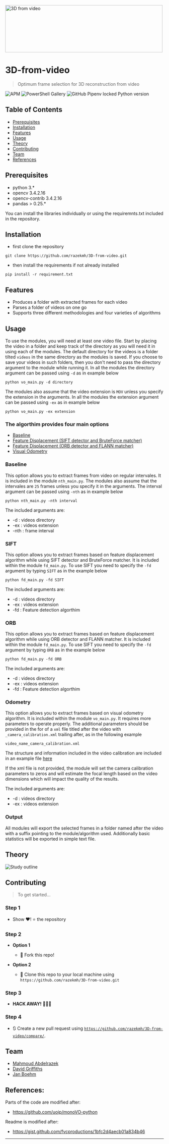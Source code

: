 <a href="https://github.com/razekmh/3D-from-video"><img src="https://github.com/razekmh/3D-from-video/blob/master/media/3d_from_video.png" title="3D from video" alt="3D from video" width="500" height="150"></a>
# 3D-from-video
> Optimum frame selection for 3D reconstruction from video


![APM](https://img.shields.io/apm/l/vim-mode?style=flat-square)
![PowerShell Gallery](https://img.shields.io/powershellgallery/p/DNS.1.1.1.1?style=flat-square)
![GitHub Pipenv locked Python version](https://img.shields.io/github/pipenv/locked/python-version/metabolize/rq-dashboard-on-heroku?style=flat-square)


<!-- > photogrammetry, video, visual odometry, keypoint detection -->


## Table of Contents
- [Prerequisites](#Prerequisites)
- [Installation](#installation)
- [Features](#features)
- [Usage](#Usage)
- [Theory](#Theory)
- [Contributing](#contributing)
- [Team](#team)
- [References](#References)
<!-- - [FAQ](#faq)
- [Support](#support)
- [License](#license) -->

## Prerequisites

- python 3.* 
- opencv 3.4.2.16
- opencv-contrib 3.4.2.16
- pandas > 0.25.*

You can install the libraries individually or using the requiremnts.txt included in the repository. 


## Installation

- first clone the repository
```shell
git clone https://github.com/razekmh/3D-from-video.git
```

- then install the requirements if not already installed  
```shell
pip install -r requirement.txt
```

## Features

- Produces a folder with extracted frames for each video
- Parses a folder of videos on one go 
- Supports three different methodologies and four varieties of algorithms

## Usage

To use the modules, you will need at least one video file. Start by placing the video in a folder and keep track of the directory as you will need it in using each of the modules. The default directory for the videos is a folder tilted ```videos``` in the same directory as the modules is saved. If you choose to save your videos in such folders, then you don't need to pass the directory argument to the module while running it. In all the modules the directory argument can be passed using ```-d``` as in example below

```shell
python vo_main.py -d directory
```

The modules also assume that the video extension is ```MOV``` unless you specify the extension in the arguments. In all the modules the extension argument can be passed using ```-ex``` as in example below

```shell
python vo_main.py -ex extension
```

### The algorthim provides four main options
- [Baseline](#Baseline)
- [Feature Displacement (SIFT detector and BruteForce matcher)](#SIFT)
- [Feature Displacement (ORB detector and FLANN matcher)](#ORB)
- [Visual Odometry](#Odometry)



### Baseline
This option allows you to extract frames from video on regular intervales. It is included in the module ```nth_main.py```. The modules also assume that the intervales are ```25``` frames  unless you specify it in the arguments. The interval argument can be passed using ```-nth``` as in example below

```shell
python nth_main.py -nth interval
```

The included arguments are: 
- -d   : videos directory
- -ex  : videos extension
- -nth : frame interval

### SIFT
This option allows you to extract frames based on feature displacement algorithm while using SIFT detector and BruteForce matcher. It is included within the module ```fd_main.py```. To use SIFT you need to specify the ```-fd``` argument by typing ```SIFT``` as in the example below

```shell
python fd_main.py -fd SIFT
``` 
The included arguments are: 
- -d   : videos directory
- -ex  : videos extension
- -fd  : Feature detection algorthim

### ORB
This option allows you to extract frames based on feature displacement algorithm while using ORB detector and FLANN matcher. It is included within the module ```fd_main.py```. To use SIFT you need to specify the ```-fd``` argument by typing ```ORB``` as in the example below

```shell
python fd_main.py -fd ORB
```
The included arguments are: 
- -d   : videos directory
- -ex  : videos extension
- -fd  : Feature detection algorthim

### Odometry
This option allows you to extract frames based on visual odometry algorithm. It is included within the module ```vo_main.py```. It requires more parameters to operate properly. The additional parameters should be provided in the for of a ```xml``` file titled after the video with ```_camera_calibration.xml``` trailing after, as in the following example

```
video_name_camera_calibration.xml
```
The structure and information included in the video calibration are included in an example file <a href="https://github.com/razekmh/3D-from-video/blob/master/media/video_name_camera_calibration.xml">here</a>

If the xml file is not provided, the module will set the camera calibration parameters to zeros and will estimate the focal length based on the video dimensions which will impact the quality of the results.

The included arguments are: 
- -d  : videos directory
- -ex : videos extension

### Output
All modules will export the selected frames in a folder named after the video with a suffix pointing to the module/algorithm used. Additionally basic statistics will be exported in simple text file. 


## Theory
<img src="https://github.com/razekmh/3D-from-video/blob/master/media/outline.png" title="Study outline" alt="Study outline"></a>



## Contributing

> To get started...
### Step 1
- Show ❤️! ⭐️ the repository
    
### Step 2

- **Option 1**
    - 🍴 Fork this repo!

- **Option 2**
    - 👯 Clone this repo to your local machine using `https://github.com/razekmh/3D-from-video.git`

### Step 3

- **HACK AWAY!** 🔨🔨🔨

### Step 4

- 🔃 Create a new pull request using <a href="https://github.com/razekmh/3D-from-video/compare/" target="_blank">`https://github.com/razekmh/3D-from-video/compare/`</a>.


## Team
- <a href="https://www.linkedin.com/in/razekmh/">Mahmoud Abdelrazek</a>
- <a href="https://dgriffiths3.github.io/">David Griffiths</a>
- <a href="https://www.ucl.ac.uk/civil-environmental-geomatic-engineering/people/dr-jan-boehm">Jan Boehm</a>

## References:
Parts of the code are modified after:
- https://github.com/uoip/monoVO-python

Readme is modified after: 
- https://gist.github.com/fvcproductions/1bfc2d4aecb01a834b46
---